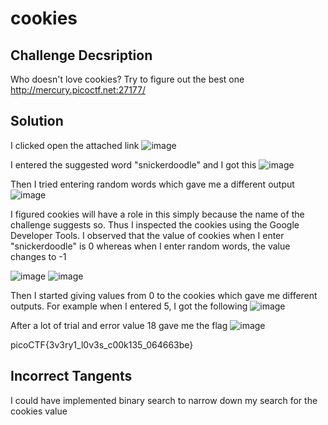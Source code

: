 # cookies

## Challenge Decsription

Who doesn't love cookies? Try to figure out the best one
http://mercury.picoctf.net:27177/

## Solution
I clicked open the attached link
![image](https://github.com/user-attachments/assets/e0888a8c-5412-4d77-bfee-996f9c98ed6b)

I entered the suggested word "snickerdoodle" and I got this
![image](https://github.com/user-attachments/assets/abce982a-6280-4744-af48-7820230df25e)

Then I tried entering random words which gave me a different output
![image](https://github.com/user-attachments/assets/cc3dff1d-44da-4a9c-a86f-cf13185df90d)

I figured cookies will have a role in this simply because the name of the challenge suggests so. Thus I inspected the cookies using the Google Developer Tools. I observed that the value of cookies when I enter "snickerdoodle" is 0 whereas when I enter random words, the value changes to -1

![image](https://github.com/user-attachments/assets/4ebb51a3-0c80-4a5a-90a1-a6bdb438d4d0)
![image](https://github.com/user-attachments/assets/c5df2760-324a-419d-b9e4-2c2c3eb2eadf)

Then I started giving values from 0 to the cookies which gave me different outputs. For example when I entered 5, I got the following
![image](https://github.com/user-attachments/assets/f57cb862-5606-48cf-a3f5-67b8114a6ac3)

After a lot of trial and error value 18 gave me the flag
![image](https://github.com/user-attachments/assets/be1c4b78-7cfe-4912-b456-01121fc891f7)

picoCTF{3v3ry1_l0v3s_c00k135_064663be}

## Incorrect Tangents

I could have implemented binary search to narrow down my search for the cookies value 
